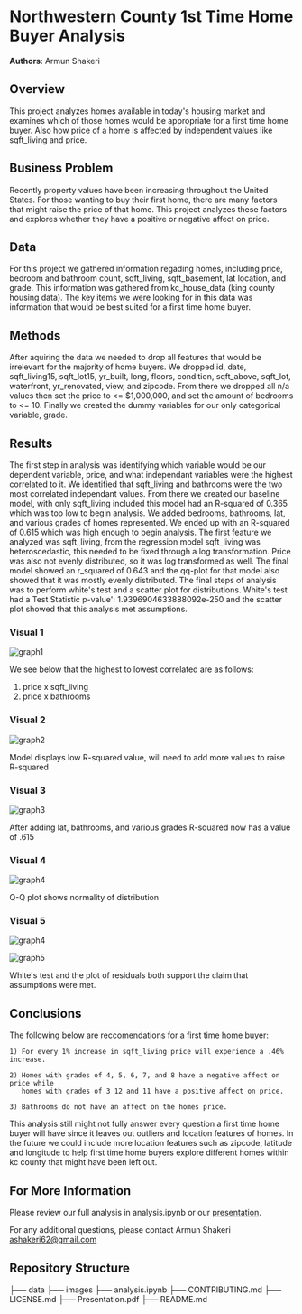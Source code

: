 # Northwestern County 1st Time Home Buyer Analysis

**Authors**: Armun Shakeri

## Overview

This project analyzes homes available in today's housing market and examines which of those homes would be appropriate for a first time home buyer. Also how price of a home is affected by independent values like sqft_living and price.

## Business Problem

Recently property values have been increasing throughout the United States. For those wanting to buy their first home, there are many factors that might raise the price of that home. This project analyzes these factors and explores whether they have a positive or negative affect on price.

## Data

For this project we gathered information regading homes, including price, bedroom and bathroom count, sqft_living, sqft_basement, lat location, and grade. This information was gathered from kc_house_data (king county housing data). The key items we were looking for in this data was information that would be best suited for a first time home buyer.

## Methods

After aquiring the data we needed to drop all features that would be irrelevant for the majority of home buyers. We dropped id, date, sqft_living15, sqft_lot15, yr_built, long, floors, condition, sqft_above, sqft_lot, waterfront, yr_renovated, view, and zipcode. From there we dropped all n/a values then set the price to <= $1,000,000, and set the amount of bedrooms to <= 10. Finally we created the dummy variables for our only categorical variable, grade. 

## Results

The first step in analysis was identifying which variable would be our dependent variable, price, and what independant variables were the highest correlated to it. We identified that sqft_living and bathrooms were the two most correlated independant values. From there we created our baseline model, with only sqft_living included this model had an R-squared of 0.365 which was too low to begin analysis. We added bedrooms, bathrooms, lat, and various grades of homes represented. We ended up with an R-squared of 0.615 which was high enough to begin analysis. The first feature we analyzed was sqft_living, from the regression model sqft_living was heteroscedastic, this needed to be fixed through a log transformation. Price was also not evenly distributed, so it was log transformed as well. The final model showed an r_squared of 0.643 and the qq-plot for that model also showed that it was mostly evenly distributed. The final steps of analysis was to perform white's test and a scatter plot for distributions. White's test had a Test Statistic p-value': 1.9396904633888092e-250 and the scatter plot showed that this analysis met assumptions. 


### Visual 1

![graph1](./images/Heatmap.png)

We see below that the highest to lowest correlated are as follows:
1) price x sqft_living
2) price x bathrooms

### Visual 2

![graph2](./images/BaselineModel.png)

Model displays low R-squared value, will need to add more values to raise R-squared

### Visual 3

![graph3](./images/FinalModel.png)

After adding lat, bathrooms, and various grades R-squared now has a value of .615

### Visual 4

![graph4](./images/qqplot.png)

Q-Q plot shows normality of distribution

### Visual 5

![graph4](./images/WhitesTest.png)

![graph5](./images/Residuals.png)

White's test and the plot of residuals both support the claim that assumptions were met. 


## Conclusions

The following below are reccomendations for a first time home buyer: 
    
    1) For every 1% increase in sqft_living price will experience a .46% increase. 
    
    2) Homes with grades of 4, 5, 6, 7, and 8 have a negative affect on price while 
       homes with grades of 3 12 and 11 have a positive affect on price. 

    3) Bathrooms do not have an affect on the homes price. 

This analysis still might not fully answer every question a first time home buyer will have since it leaves
out outliers and location features of homes. In the future we could include more location features such as 
zipcode, latitude and longitude to help first time home buyers explore different homes within kc county 
that might have been left out. 


## For More Information

Please review our full analysis in analysis.ipynb or our [presentation](./DS_Project_Presentation.pdf).

For any additional questions, please contact Armun Shakeri ashakeri62@gmail.com 

## Repository Structure

├── data
├── images
├── analysis.ipynb
├── CONTRIBUTING.md
├── LICENSE.md
├── Presentation.pdf
├── README.md 